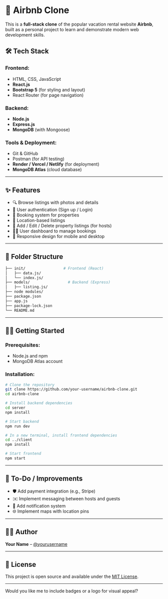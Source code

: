 # 🏡 Airbnb Clone

This is a **full-stack clone** of the popular vacation rental website **Airbnb**, built as a personal project to learn and demonstrate modern web development skills.

## 🛠️ Tech Stack

### Frontend:

* HTML, CSS, JavaScript
* **React.js**
* **Bootstrap 5** (for styling and layout)
* React Router (for page navigation)

### Backend:

* **Node.js**
* **Express.js**
* **MongoDB** (with Mongoose)

### Tools & Deployment:

* Git & GitHub
* Postman (for API testing)
* **Render / Vercel / Netlify** (for deployment)
* **MongoDB Atlas** (cloud database)

---

## ✨ Features

* 🔍 Browse listings with photos and details
* 📝 User authentication (Sign up / Login)
* 📅 Booking system for properties
* 📍 Location-based listings
* 🧾 Add / Edit / Delete property listings (for hosts)
* 🧑‍💼 User dashboard to manage bookings
* 📱 Responsive design for mobile and desktop

---

## 📂 Folder Structure

```bash
├── init/                 # Frontend (React)
│   ├── data.js/
│   └── index.js/
├── models/                 # Backend (Express)
│   ├── listing.js/
├── node modules/
├── package.json
├── app.js
├── package-lock.json
└── README.md
```

---

## 🧑‍💻 Getting Started

### Prerequisites:

* Node.js and npm
* MongoDB Atlas account

### Installation:

```bash
# Clone the repository
git clone https://github.com/your-username/airbnb-clone.git
cd airbnb-clone

# Install backend dependencies
cd server
npm install

# Start backend
npm run dev

# In a new terminal, install frontend dependencies
cd ../client
npm install

# Start frontend
npm start
```

---

## 📌 To-Do / Improvements

* 🛡️ Add payment integration (e.g., Stripe)
* ✉️ Implement messaging between hosts and guests
* 🔔 Add notification system
* 🌐 Implement maps with location pins

---

## 🙋‍♂️ Author

**Your Name** – [@yourusername](https://github.com/yourusername)

---

## 📄 License

This project is open source and available under the [MIT License](LICENSE).

---

Would you like me to include badges or a logo for visual appeal?
